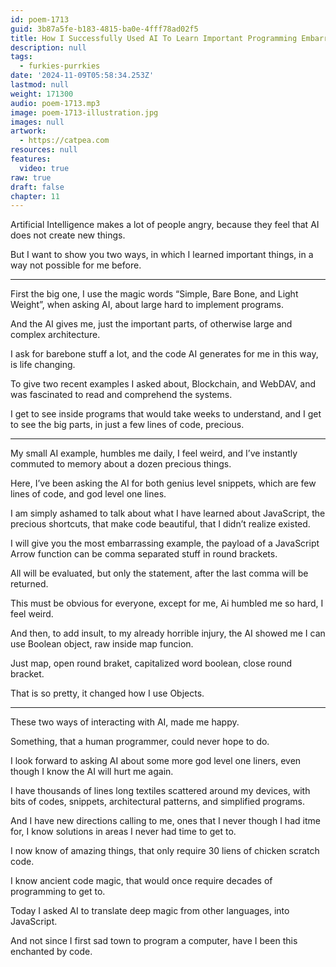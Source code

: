 ```yaml
---
id: poem-1713
guid: 3b87a5fe-b183-4815-ba0e-4fff78ad02f5
title: How I Successfully Used AI To Learn Important Programming Embarrassments
description: null
tags:
  - furkies-purrkies
date: '2024-11-09T05:58:34.253Z'
lastmod: null
weight: 171300
audio: poem-1713.mp3
image: poem-1713-illustration.jpg
images: null
artwork:
  - https://catpea.com
resources: null
features:
  video: true
raw: true
draft: false
chapter: 11
---
```


Artificial Intelligence makes a lot of people angry,
because they feel that AI does not create new things.

But I want to show you two ways,
in which I learned important things, in a way not possible for me before.

---

First the big one, I use the magic words “Simple, Bare Bone, and Light Weight”,
when asking AI, about large hard to implement programs.

And the AI gives me, just the important parts,
of otherwise large and complex architecture.

I ask for barebone stuff a lot,
and the code AI generates for me in this way, is life changing.

To give two recent examples I asked about,
Blockchain, and WebDAV, and was fascinated to read and comprehend the systems.

I get to see inside programs that would take weeks to understand,
and I get to see the big parts, in just a few lines of code, precious.

---

My small AI example, humbles me daily, I feel weird,
and I’ve instantly commuted to memory about a dozen precious things.

Here, I’ve been asking the AI for both genius level snippets, which are few lines of code,
and god level one lines.

I am simply ashamed to talk about what I have learned about JavaScript,
the precious shortcuts, that make code beautiful, that I didn’t realize existed.

I will give you the most embarrassing example,
the payload of a JavaScript Arrow function can be comma separated stuff in round brackets.

All will be evaluated, but only the statement,
after the last comma will be returned.

This must be obvious for everyone, except for me,
Ai humbled me so hard, I feel weird.

And then, to add insult, to my already horrible injury,
the AI showed me I can use Boolean object, raw inside map funcion.

Just map, open round braket, capitalized word boolean,
close round bracket.

That is so pretty,
it changed how I use Objects.

---

These two ways of interacting with AI,
made me happy.

Something, that a human programmer,
could never hope to do.

I look forward to asking AI about some more god level one liners,
even though I know the AI will hurt me again.

I have thousands of lines long textiles scattered around my devices,
with bits of codes, snippets, architectural patterns, and simplified programs.

And I have new directions calling to me,  ones that I never though I had itme for,
I know solutions in areas I never had time to get to.

I now know of amazing things,
that only require 30 liens of chicken scratch code.

I know ancient code magic,
that would once require decades of programming to get to.

Today I asked AI to translate deep magic from other languages,
into JavaScript.

And not since I first sad town to program a computer,
have I been this enchanted by code.
